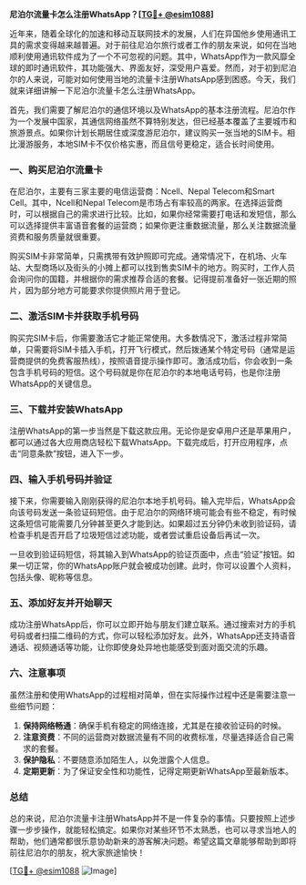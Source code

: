 **尼泊尔流量卡怎么注册WhatsApp？[[TG💪+ @esim1088](https://t.me/s/esim1088)]**

近年来，随着全球化的加速和移动互联网技术的发展，人们在异国他乡使用通讯工具的需求变得越来越普遍。对于前往尼泊尔旅行或者工作的朋友来说，如何在当地顺利使用通讯软件成为了一个不可忽视的问题。其中，WhatsApp作为一款风靡全球的即时通讯软件，其功能强大、界面友好，深受用户喜爱。然而，对于初到尼泊尔的人来说，可能对如何使用当地的流量卡注册WhatsApp感到困惑。今天，我们就来详细讲解一下尼泊尔流量卡怎么注册WhatsApp。

首先，我们需要了解尼泊尔的通信环境以及WhatsApp的基本注册流程。尼泊尔作为一个发展中国家，其通信网络虽然不算特别发达，但已经基本覆盖了主要城市和旅游景点。如果你计划长期居住或深度游尼泊尔，建议购买一张当地的SIM卡。相比漫游服务，本地SIM卡不仅价格实惠，而且信号更稳定，适合长时间使用。

### 一、购买尼泊尔流量卡

在尼泊尔，主要有三家主要的电信运营商：Ncell、Nepal Telecom和Smart Cell。其中，Ncell和Nepal Telecom是市场占有率较高的两家。在选择运营商时，可以根据自己的需求进行比较。比如，如果你经常需要打电话和发短信，那么可以选择提供丰富语音套餐的运营商；如果你更注重数据流量，那么关注数据流量资费和服务质量就很重要。

购买SIM卡非常简单，只需携带有效护照即可完成。通常情况下，在机场、火车站、大型商场以及街头的小摊上都可以找到售卖SIM卡的地方。购买时，工作人员会询问你的国籍，并根据你的需求推荐合适的套餐。记得提前准备好一张近期的照片，因为部分地方可能要求你提供照片用于登记。

### 二、激活SIM卡并获取手机号码

购买完SIM卡后，你需要激活它才能正常使用。大多数情况下，激活过程非常简单，只需要将SIM卡插入手机，打开飞行模式，然后拨通某个特定号码（通常是运营商提供的免费客服热线），按照语音提示操作即可。激活成功后，你会收到一条包含手机号码的短信。这个号码就是你在尼泊尔的本地电话号码，也是你注册WhatsApp的关键信息。

### 三、下载并安装WhatsApp

注册WhatsApp的第一步当然是下载这款应用。无论你是安卓用户还是苹果用户，都可以通过各大应用商店轻松下载WhatsApp。下载完成后，打开应用程序，点击“同意条款”按钮，进入下一步。

### 四、输入手机号码并验证

接下来，你需要输入刚刚获得的尼泊尔本地手机号码。输入完毕后，WhatsApp会向该号码发送一条验证码短信。由于尼泊尔的网络环境可能会有些不稳定，有时候这条短信可能需要几分钟甚至更久才能到达。如果超过五分钟仍未收到验证码，请检查手机是否开启了垃圾短信过滤功能，或者尝试重启设备后再试一次。

一旦收到验证码短信，将其输入到WhatsApp的验证页面中，点击“验证”按钮。如果一切正常，你的WhatsApp账户就会被成功创建。此时，你可以设置个人资料，包括头像、昵称等信息。

### 五、添加好友并开始聊天

成功注册WhatsApp后，你可以立即开始与朋友们建立联系。通过搜索对方的手机号码或者扫描二维码的方式，你可以轻松添加好友。此外，WhatsApp还支持语音通话、视频通话等功能，让你即使身处异地也能感受到面对面交流的乐趣。

### 六、注意事项

虽然注册和使用WhatsApp的过程相对简单，但在实际操作过程中还是需要注意一些细节问题：

1. **保持网络畅通**：确保手机有稳定的网络连接，尤其是在接收验证码的时候。
2. **注意资费**：不同的运营商对数据流量有不同的收费标准，尽量选择适合自己需求的套餐。
3. **保护隐私**：不要随意添加陌生人，以免泄露个人信息。
4. **定期更新**：为了保证安全性和功能性，记得定期更新WhatsApp至最新版本。

### 总结

总的来说，尼泊尔流量卡注册WhatsApp并不是一件复杂的事情。只要按照上述步骤一步步操作，就能轻松搞定。如果你对某些环节不太熟悉，也可以寻求当地人的帮助，他们通常都很乐意协助新来的游客解决问题。希望这篇文章能够帮助到即将前往尼泊尔的朋友，祝大家旅途愉快！

[[TG💪+ @esim1088](https://t.me/s/esim1088) ![Image](https://i.postimg.cc/4NQfJmqS/Snipaste-2025-05-13-00-14-12.png)]